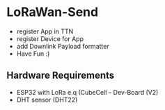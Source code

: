 # LoRaWan-Send
- register App in TTN
- register Device for App
- add Downlink Payload formatter
- Have Fun :)

## Hardware Requirements

- ESP32 with LoRa e.q (CubeCell – Dev-Board (V2)
- DHT sensor (DHT22)

